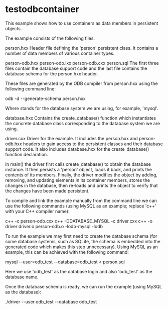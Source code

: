 # testodbcontainer

This example shows how to use containers as data members in persistent objects.

The example consists of the following files:

person.hxx
  Header file defining the 'person' persistent class. It contains a number of
  data members of various container types.

person-odb.hxx
person-odb.ixx
person-odb.cxx
person.sql
  The first three files contain the database support code and the last file
  contains the database schema for the person.hxx header.

  These files are generated by the ODB compiler from person.hxx using the
  following command line:

  odb -d <database> --generate-schema person.hxx

  Where <database> stands for the database system we are using, for example,
  'mysql'.

database.hxx
  Contains the create_database() function which instantiates the concrete
  database class corresponding to the database system we are using.

driver.cxx
  Driver for the example. It includes the person.hxx and person-odb.hxx
  headers to gain access to the persistent classes and their database support
  code. It also includes database.hxx for the create_database() function
  declaration.

  In main() the driver first calls create_database() to obtain the database
  instance. It then persists a 'person' object, loads it back, and prints the
  contents of its members. Finally, the driver modifies the object by adding,
  removing, and updating elements in its container members, stores the changes
  in the database, then re-loads and prints the object to verify that the
  changes have been made persistent.

To compile and link the example manually from the command line we can use
the following commands (using  MySQL as an example; replace 'c++' with your
C++ compiler name):

c++ -c person-odb.cxx
c++ -DDATABASE_MYSQL -c driver.cxx
c++ -o driver driver.o person-odb.o -lodb-mysql -lodb

To run the example we may first need to create the database schema (for some
database systems, such as SQLite, the schema is embedded into the generated
code which makes this step unnecessary). Using MySQL as an example, this
can be achieved with the following command:

mysql --user=odb_test --database=odb_test < person.sql

Here we use 'odb_test' as the database login and also 'odb_test' as the
database name.

Once the database schema is ready, we can run the example (using MySQL as
the database):

./driver --user odb_test --database odb_test

